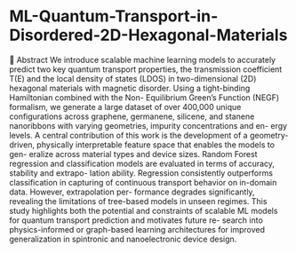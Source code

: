 # ML-Quantum-Transport-in-Disordered-2D-Hexagonal-Materials

📖 Abstract
We introduce scalable machine learning models to accurately predict two key
quantum transport properties, the transmission coefficient T(E) and the local
density of states (LDOS) in two-dimensional (2D) hexagonal materials with
magnetic disorder. Using a tight-binding Hamiltonian combined with the Non-
Equilibrium Green’s Function (NEGF) formalism, we generate a large dataset
of over 400,000 unique configurations across graphene, germanene, silicene, and
stanene nanoribbons with varying geometries, impurity concentrations and en-
ergy levels. A central contribution of this work is the development of a geometry-
driven, physically interpretable feature space that enables the models to gen-
eralize across material types and device sizes. Random Forest regression and
classification models are evaluated in terms of accuracy, stability and extrapo-
lation ability. Regression consistently outperforms classification in capturing of
continuous transport behavior on in-domain data. However, extrapolation per-
formance degrades significantly, revealing the limitations of tree-based models
in unseen regimes. This study highlights both the potential and constraints of
scalable ML models for quantum transport prediction and motivates future re-
search into physics-informed or graph-based learning architectures for improved
generalization in spintronic and nanoelectronic device design.
